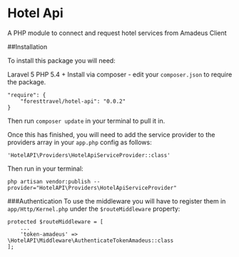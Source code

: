 # Hotel Api
A PHP module to connect and request hotel services from Amadeus Client

##Installation


To install this package you will need:

Laravel 5
PHP 5.4 +
Install via composer - edit your ```composer.json``` to require the package.

```
"require": {
    "foresttravel/hotel-api": "0.0.2"
}
```
Then run ```composer update``` in your terminal to pull it in.

Once this has finished, you will need to add the service provider to the providers array in your ```app.php``` config as follows:

``` 'HotelAPI\Providers\HotelApiServiceProvider::class' ```


Then run in your terminal:

``` php artisan vendor:publish --provider="HotelAPI\Providers\HotelApiServiceProvider" ```

###Authentication
To use the middleware you will have to register them in ``` app/Http/Kernel.php ``` under the ``` $routeMiddleware ``` property:

``` 
protected $routeMiddleware = [
    ...
    'token-amadeus' => \HotelAPI\Middleware\AuthenticateTokenAmadeus::class
]; 

```
